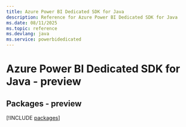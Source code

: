 ```yaml
---
title: Azure Power BI Dedicated SDK for Java
description: Reference for Azure Power BI Dedicated SDK for Java
ms.date: 08/11/2025
ms.topic: reference
ms.devlang: java
ms.service: powerbidedicated
---
```

# Azure Power BI Dedicated SDK for Java - preview
## Packages - preview
[!INCLUDE [packages](power-bi-dedicated-index.md)]
